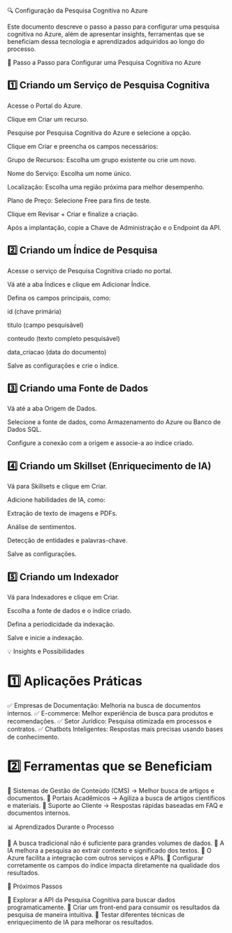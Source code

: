 🔍 Configuração da Pesquisa Cognitiva no Azure

Este documento descreve o passo a passo para configurar uma pesquisa cognitiva no Azure, além de apresentar insights, ferramentas que se beneficiam dessa tecnologia e aprendizados adquiridos ao longo do processo.

📌 Passo a Passo para Configurar uma Pesquisa Cognitiva no Azure

## 1️⃣ Criando um Serviço de Pesquisa Cognitiva

Acesse o Portal do Azure.

Clique em Criar um recurso.

Pesquise por Pesquisa Cognitiva do Azure e selecione a opção.

Clique em Criar e preencha os campos necessários:

Grupo de Recursos: Escolha um grupo existente ou crie um novo.

Nome do Serviço: Escolha um nome único.

Localização: Escolha uma região próxima para melhor desempenho.

Plano de Preço: Selecione Free para fins de teste.

Clique em Revisar + Criar e finalize a criação.

Após a implantação, copie a Chave de Administração e o Endpoint da API.

## 2️⃣ Criando um Índice de Pesquisa

Acesse o serviço de Pesquisa Cognitiva criado no portal.

Vá até a aba Índices e clique em Adicionar Índice.

Defina os campos principais, como:

id (chave primária)

titulo (campo pesquisável)

conteudo (texto completo pesquisável)

data_criacao (data do documento)

Salve as configurações e crie o índice.

## 3️⃣ Criando uma Fonte de Dados

Vá até a aba Origem de Dados.

Selecione a fonte de dados, como Armazenamento do Azure ou Banco de Dados SQL.

Configure a conexão com a origem e associe-a ao índice criado.

## 4️⃣ Criando um Skillset (Enriquecimento de IA)

Vá para Skillsets e clique em Criar.

Adicione habilidades de IA, como:

Extração de texto de imagens e PDFs.

Análise de sentimentos.

Detecção de entidades e palavras-chave.

Salve as configurações.

## 5️⃣ Criando um Indexador

Vá para Indexadores e clique em Criar.

Escolha a fonte de dados e o índice criado.

Defina a periodicidade da indexação.

Salve e inicie a indexação.

💡 Insights e Possibilidades

# 1️⃣ Aplicações Práticas

✅ Empresas de Documentação: Melhoria na busca de documentos internos.
✅ E-commerce: Melhor experiência de busca para produtos e recomendações.
✅ Setor Jurídico: Pesquisa otimizada em processos e contratos.
✅ Chatbots Inteligentes: Respostas mais precisas usando bases de conhecimento.

# 2️⃣ Ferramentas que se Beneficiam

🔹 Sistemas de Gestão de Conteúdo (CMS) → Melhor busca de artigos e documentos.
🔹 Portais Acadêmicos → Agiliza a busca de artigos científicos e materiais.
🔹 Suporte ao Cliente → Respostas rápidas baseadas em FAQ e documentos internos.

📊 Aprendizados Durante o Processo

🔹 A busca tradicional não é suficiente para grandes volumes de dados.
🔹 A IA melhora a pesquisa ao extrair contexto e significado dos textos.
🔹 O Azure facilita a integração com outros serviços e APIs.
🔹 Configurar corretamente os campos do índice impacta diretamente na qualidade dos resultados.

🚀 Próximos Passos

📌 Explorar a API da Pesquisa Cognitiva para buscar dados programaticamente.
📌 Criar um front-end para consumir os resultados da pesquisa de maneira intuitiva.
📌 Testar diferentes técnicas de enriquecimento de IA para melhorar os resultados.

